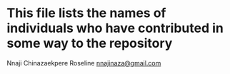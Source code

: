 # This file lists the names of individuals who have contributed in some way to the repository

Nnaji Chinazaekpere Roseline <nnajinaza@gmail.com>
